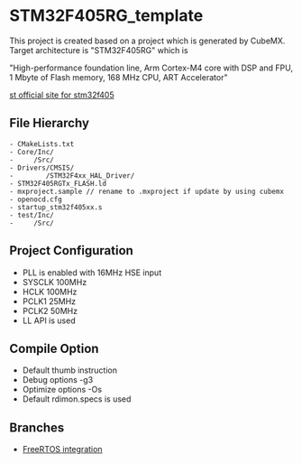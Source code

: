 # STM32F405RG_template

This project is created based on a project which is generated by CubeMX.
Target architecture is "STM32F405RG" which is 

"High-performance foundation line, Arm Cortex-M4 core with DSP and FPU, 1 Mbyte of Flash memory, 168 MHz CPU, ART Accelerator"


[st official site for stm32f405](https://www.st.com/ja/microcontrollers-microprocessors/stm32f405rg.html)

## File Hierarchy

```
- CMakeLists.txt
- Core/Inc/
-     /Src/
- Drivers/CMSIS/
-        /STM32F4xx_HAL_Driver/
- STM32F405RGTx_FLASH.ld
- mxproject.sample // rename to .mxproject if update by using cubemx
- openocd.cfg
- startup_stm32f405xx.s
- test/Inc/
-     /Src/
```


## Project Configuration


- PLL is enabled with 16MHz HSE input
- SYSCLK 100MHz
- HCLK   100MHz
- PCLK1  25MHz
- PCLK2  50MHz
- LL API is used


## Compile Option


- Default thumb instruction
- Debug options -g3
- Optimize options -Os
- Default rdimon.specs is used


## Branches

- [FreeRTOS integration](https://github.com/jfcamel/stm32f405rg_template/tree/freertos_integration) 
